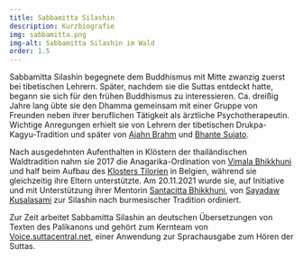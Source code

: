 ```yaml
---
title: Sabbamitta Silashin
description: Kurzbiografie
img: sabbamitta.png
img-alt: Sabbamitta Silashin im Wald
order: 1.5
---
```


Sabbamitta Silashin begegnete dem Buddhismus mit Mitte zwanzig zuerst bei tibetischen Lehrern. Später, nachdem sie die Suttas entdeckt hatte, begann sie sich für den frühen Buddhismus zu interessieren. Ca. dreißig Jahre lang übte sie den Dhamma gemeinsam mit einer Gruppe von Freunden neben ihrer beruflichen Tätigkeit als ärztliche Psychotherapeutin. Wichtige Anregungen erhielt sie von Lehrern der tibetischen Drukpa-Kagyu-Tradition und später von [Ajahn Brahm](https://www.samita.be/de/monks-nuns/ajahn-brahm/) und [Bhante Sujato](https://www.samita.be/de/monks-nuns/bhante-sujato/). 

Nach ausgedehnten Aufenthalten in Klöstern der thailändischen Waldtradition nahm sie 2017 die Anagarika-Ordination von [Vimala Bhikkhuni](https://tilorien.org/de/about-us/monastics/ayya-vimala/) und half beim Aufbau des [Klosters Tilorien](https://tilorien.org) in Belgien, während sie gleichzeitig ihre Eltern unterstützte. Am 20.11.2021 wurde sie, auf Initiative und mit Unterstützung ihrer Mentorin [Santacitta Bhikkhuni](https://alokavihara.org/deutsch/#ayyasc), von [Sayadaw Kusalasami](https://www.ashinkusala.com/) zur Silashin nach burmesischer Tradition ordiniert.

Zur Zeit arbeitet Sabbamitta Silashin an deutschen Übersetzungen von Texten des Palikanons und gehört zum Kernteam von [Voice.suttacentral.net](https://voice.suttacentral.net), einer Anwendung zur Sprachausgabe zum Hören der Suttas.